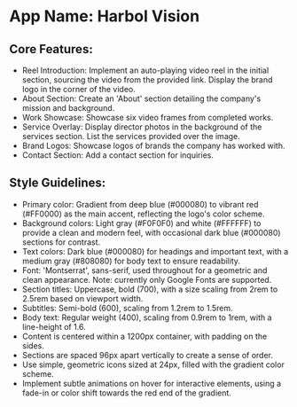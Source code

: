# **App Name**: Harbol Vision

## Core Features:

- Reel Introduction: Implement an auto-playing video reel in the initial section, sourcing the video from the provided link.  Display the brand logo in the corner of the video.
- About Section: Create an 'About' section detailing the company's mission and background.
- Work Showcase: Showcase six video frames from completed works.
- Service Overlay: Display director photos in the background of the services section.  List the services provided over the image.
- Brand Logos: Showcase logos of brands the company has worked with.
- Contact Section: Add a contact section for inquiries.

## Style Guidelines:

- Primary color: Gradient from deep blue (#000080) to vibrant red (#FF0000) as the main accent, reflecting the logo's color scheme.
- Background colors: Light gray (#F0F0F0) and white (#FFFFFF) to provide a clean and modern feel, with occasional dark blue (#000080) sections for contrast.
- Text colors: Dark blue (#000080) for headings and important text, with a medium gray (#808080) for body text to ensure readability.
- Font: 'Montserrat', sans-serif, used throughout for a geometric and clean appearance. Note: currently only Google Fonts are supported.
- Section titles: Uppercase, bold (700), with a size scaling from 2rem to 2.5rem based on viewport width.
- Subtitles: Semi-bold (600), scaling from 1.2rem to 1.5rem.
- Body text: Regular weight (400), scaling from 0.9rem to 1rem, with a line-height of 1.6.
- Content is centered within a 1200px container, with padding on the sides.
- Sections are spaced 96px apart vertically to create a sense of order.
- Use simple, geometric icons sized at 24px, filled with the gradient color scheme.
- Implement subtle animations on hover for interactive elements, using a fade-in or color shift towards the red end of the gradient.
